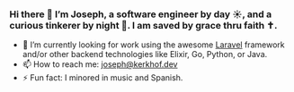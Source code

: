 ### Hi there 👋 I’m Joseph, a software engineer by day ☀️, and a curious tinkerer by night 🌛. I am saved by grace thru faith ✝️.

- 🔭 I’m currently looking for work using the awesome [Laravel](https://github.com/laravel/laravel) framework and/or other backend technologies like Elixir, Go, Python, or Java.
- 📫 How to reach me: [joseph@kerkhof.dev](mailto:joseph@kerkhof.dev)
- ⚡ Fun fact: I minored in music and Spanish.
